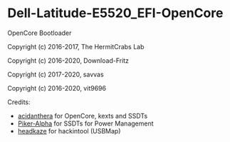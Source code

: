 # Dell-Latitude-E5520_EFI-OpenCore
OpenCore Bootloader

Copyright (c) 2016-2017, The HermitCrabs Lab

Copyright (c) 2016-2020, Download-Fritz

Copyright (c) 2017-2020, savvas

Copyright (c) 2016-2020, vit9696

Credits:
- [acidanthera](https://github.com/acidanthera) for OpenCore, kexts and SSDTs
- [Piker-Alpha](https://github.com/Piker-Alpha) for SSDTs for Power Management
- [headkaze](https://github.com/headkaze) for hackintool (USBMap)